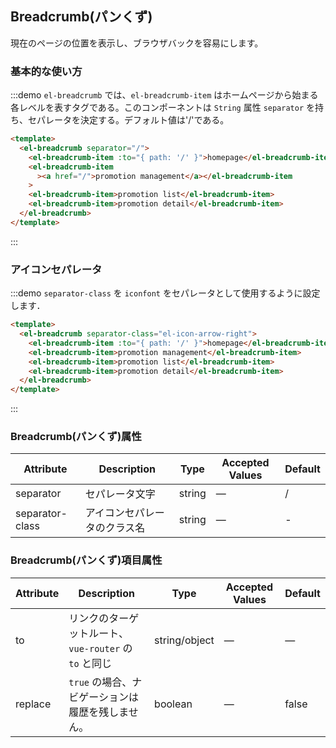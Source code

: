 ## Breadcrumb(パンくず)

現在のページの位置を表示し、ブラウザバックを容易にします。

### 基本的な使い方

:::demo `el-breadcrumb` では、`el-breadcrumb-item` はホームページから始まる各レベルを表すタグである。このコンポーネントは `String` 属性 `separator` を持ち、セパレータを決定する。デフォルト値は'/'である。

```html
<template>
  <el-breadcrumb separator="/">
    <el-breadcrumb-item :to="{ path: '/' }">homepage</el-breadcrumb-item>
    <el-breadcrumb-item
      ><a href="/">promotion management</a></el-breadcrumb-item
    >
    <el-breadcrumb-item>promotion list</el-breadcrumb-item>
    <el-breadcrumb-item>promotion detail</el-breadcrumb-item>
  </el-breadcrumb>
</template>
```

:::

### アイコンセパレータ

:::demo `separator-class` を `iconfont` をセパレータとして使用するように設定します．

```html
<template>
  <el-breadcrumb separator-class="el-icon-arrow-right">
    <el-breadcrumb-item :to="{ path: '/' }">homepage</el-breadcrumb-item>
    <el-breadcrumb-item>promotion management</el-breadcrumb-item>
    <el-breadcrumb-item>promotion list</el-breadcrumb-item>
    <el-breadcrumb-item>promotion detail</el-breadcrumb-item>
  </el-breadcrumb>
</template>
```

:::

### Breadcrumb(パンくず)属性

| Attribute       | Description                  | Type   | Accepted Values | Default |
| --------------- | ---------------------------- | ------ | --------------- | ------- |
| separator       | セパレータ文字               | string | —               | /       |
| separator-class | アイコンセパレータのクラス名 | string | —               | -       |

### Breadcrumb(パンくず)項目属性

| Attribute | Description                                           | Type          | Accepted Values | Default |
| --------- | ----------------------------------------------------- | ------------- | --------------- | ------- |
| to        | リンクのターゲットルート、`vue-router` の `to` と同じ | string/object | —               | —       |
| replace   | `true` の場合、ナビゲーションは履歴を残しません。     | boolean       | —               | false   |
